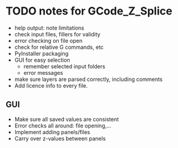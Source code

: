 # TODO notes for GCode_Z_Splice

* help output: note limitations
* check input files, fillers for validity
* error checking on file open
* check for relative G commands, etc
* PyInstaller packaging
* GUI for easy selection
	- remember selected input folders
	- error messages
* make sure layers are parsed correctly, including comments
* Add licence info to every file.


## GUI
* Make sure all saved values are consistent
* Error checks all around: file opening,...
* Implement adding panels/files
* Carry over z-values between panels

